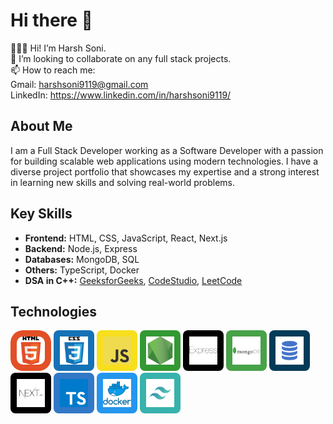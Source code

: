 # Hi there 👋

👨🏼‍🎓 Hi! I’m Harsh Soni.  
👯 I’m looking to collaborate on any full stack projects.  
📫 How to reach me:  
Gmail: harshsoni9119@gmail.com  
LinkedIn: https://www.linkedin.com/in/harshsoni9119/

## About Me
I am a Full Stack Developer working as a Software Developer with a passion for building scalable web applications using modern technologies. I have a diverse project portfolio that showcases my expertise and a strong interest in learning new skills and solving real-world problems.

## Key Skills
- **Frontend:** HTML, CSS, JavaScript, React, Next.js
- **Backend:** Node.js, Express
- **Databases:** MongoDB, SQL
- **Others:** TypeScript, Docker
- **DSA in C++:** [GeeksforGeeks](https://www.geeksforgeeks.org/user/harshsoni9119/), [CodeStudio](https://www.naukri.com/code360/profile/harshsoni), [LeetCode](https://leetcode.com/u/harshsoni9119/)

## Technologies

<p align="left" style = "gap:10px;">
  <img src="https://raw.githubusercontent.com/github/explore/main/topics/html/html.png" alt="HTML" width="45px" height="45px" style="background-color:#E34F26; padding:10px; border-radius:20px;">
  <img src="https://raw.githubusercontent.com/github/explore/main/topics/css/css.png" alt="CSS" width="45px" height="45px" style="background-color:#1572B6; padding:10px; border-radius:8px;">
  <img src="https://raw.githubusercontent.com/github/explore/main/topics/javascript/javascript.png" alt="JavaScript" width="45px" height="45px" style="background-color:#F7DF1E; padding:10px; border-radius:8px;">
  <img src="https://raw.githubusercontent.com/github/explore/main/topics/nodejs/nodejs.png" alt="Node.js" width="45px" height="45px" style="background-color:#339933; padding:10px; border-radius:8px;">
  <img src="https://raw.githubusercontent.com/github/explore/main/topics/express/express.png" alt="Express" width="45px" height="45px" style="background-color:#000000; padding:10px; border-radius:8px;">
  <img src="https://raw.githubusercontent.com/github/explore/main/topics/mongodb/mongodb.png" alt="MongoDB" width="45px" height="45px" style="background-color:#47A248; padding:10px; border-radius:8px;">
  <img src="https://raw.githubusercontent.com/github/explore/main/topics/sql/sql.png" alt="SQL" width="45px" height="45px" style="background-color:#003B57; padding:10px; border-radius:8px;">
  <img src="https://raw.githubusercontent.com/github/explore/main/topics/nextjs/nextjs.png" alt="Next.js" width="45px" height="45px" style="background-color:#000000; padding:10px; border-radius:8px;">
  <img src="https://raw.githubusercontent.com/github/explore/main/topics/typescript/typescript.png" alt="TypeScript" width="45px" height="45px" style="background-color:#3178C6; padding:10px; border-radius:8px;">
  <img src="https://raw.githubusercontent.com/github/explore/main/topics/docker/docker.png" alt="Docker" width="45px" height="45px" style="background-color:#2496ED; padding:10px; border-radius:8px;">
  <img src="https://raw.githubusercontent.com/github/explore/main/topics/tailwind/tailwind.png" alt="Tailwind CSS" width="45px" height="45px" style="background-color:#38B2AC; padding:10px; border-radius:8px;">
</p>
